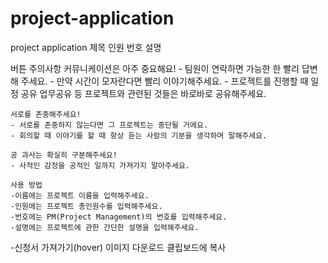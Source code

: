# project-application
project application
제목
인원
번호
설명

버튼
    주의사항
    커뮤니케이션은 아주 중요해요!
    - 팀원이 연락하면 가능한 한 빨리 답변해 주세요.
    - 만약 시간이 모자란다면 빨리 이야기해주세요.
    - 프로젝트를 진행할 때 일정 공유 업무공유 등 프로젝트와 관련된 것들은 바로바로 공유해주세요.

    서로를 존중해주세요!
    - 서로를 존중하지 않는다면 그 프로젝트는 중단될 거에요.
    - 회의할 때 이야기를 할 때 항상 듣는 사람의 기분을 생각하며 말해주세요.

    공 과사는 확실히 구분해주세요!
    - 사적인 감정을 공적인 일까지 가져가지 말아주세요.

    사용 방법
    -이름에는 프로젝트 이름을 입력해주세요.
    -인원에는 프로젝트 총인원수를 입력해주세요.
    -번호에는 PM(Project Management)의 번호를 입력해주세요.
    -설명에는 프로젝트에 관한 간단한 설명을 입력해주세요.

  
-신청서 가져가기(hover)
    이미지 다운로드
    클립보드에 복사
